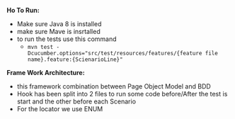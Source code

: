 **Ho To Run:**

* Make sure Java 8 is installed
* make sure Mave is insrtalled
* to run the tests use this command 
  * `mvn test -Dcucumber.options="src/test/resources/features/{feature file name}.feature:{ScienarioLine}"`
  
  
**Frame Work Architecture:**
* this framework combination between Page Object Model and BDD
* Hook has been split into 2 files to run some code before/After the test is start and the other before each Scenario
* For the locator we use ENUM
